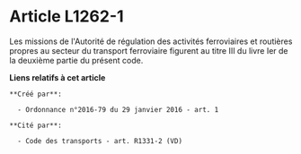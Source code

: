 # Article L1262-1

Les missions de l'Autorité de régulation des activités ferroviaires et routières propres au secteur du transport ferroviaire
figurent au titre III du livre Ier de la deuxième partie du présent code.

**Liens relatifs à cet article**

	**Créé par**:

	  - Ordonnance n°2016-79 du 29 janvier 2016 - art. 1

	**Cité par**:

	  - Code des transports - art. R1331-2 (VD)
